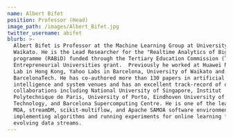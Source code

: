 ```yaml
---
name: Albert Bifet
position: Professor (Head)
image_path: /images/Albert_Bifet.jpg
twitter_username: abifet
blurb: >-
  Albert Bifet is Professor at the Machine Learning Group at University of
  Waikato. He is the Lead Researcher for the "Realtime Analytics of Big Data"
  programme (RABiD) funded through the Tertiary Education Commission (TEC)
  Entrepreneurial Universities grant.  Previously he worked at Huawei Noah's Ark
  Lab in Hong Kong, Yahoo Labs in Barcelona, University of Waikato and UPC
  BarcelonaTech. He has co-authored more than 130 papers in artificial
  intelligence and system venues and has an excellent track-record of overseas
  collaborations including National University of Singapore, Institut
  Polytechnique de Paris, University of Porto, Eindhoven University of
  Technology, and Barcelona Supercomputing Centre. He is one of the leaders of
  MOA, streamDM, scikit-multiflow, and Apache SAMOA software environments for
  implementing algorithms and running experiments for online learning from
  evolving data streams.
---
```

